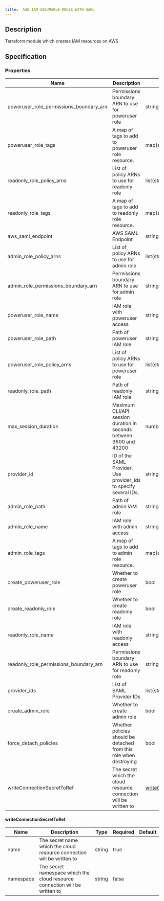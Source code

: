 ```yaml
---
title:  AWS IAM-ASSUMABLE-ROLES-WITH-SAML
---
```


## Description

Terraform module which creates IAM resources on AWS

## Specification


### Properties

 Name | Description | Type | Required | Default 
 ------------ | ------------- | ------------- | ------------- | ------------- 
 poweruser_role_permissions_boundary_arn | Permissions boundary ARN to use for poweruser role | string | false |  
 poweruser_role_tags | A map of tags to add to poweruser role resource. | map(string) | false |  
 readonly_role_policy_arns | List of policy ARNs to use for readonly role | list(string) | false |  
 readonly_role_tags | A map of tags to add to readonly role resource. | map(string) | false |  
 aws_saml_endpoint | AWS SAML Endpoint | string | false |  
 admin_role_policy_arns | List of policy ARNs to use for admin role | list(string) | false |  
 admin_role_permissions_boundary_arn | Permissions boundary ARN to use for admin role | string | false |  
 poweruser_role_name | IAM role with poweruser access | string | false |  
 poweruser_role_path | Path of poweruser IAM role | string | false |  
 poweruser_role_policy_arns | List of policy ARNs to use for poweruser role | list(string) | false |  
 readonly_role_path | Path of readonly IAM role | string | false |  
 max_session_duration | Maximum CLI/API session duration in seconds between 3600 and 43200 | number | false |  
 provider_id | ID of the SAML Provider. Use provider_ids to specify several IDs. | string | false |  
 admin_role_path | Path of admin IAM role | string | false |  
 admin_role_name | IAM role with admin access | string | false |  
 admin_role_tags | A map of tags to add to admin role resource. | map(string) | false |  
 create_poweruser_role | Whether to create poweruser role | bool | false |  
 create_readonly_role | Whether to create readonly role | bool | false |  
 readonly_role_name | IAM role with readonly access | string | false |  
 readonly_role_permissions_boundary_arn | Permissions boundary ARN to use for readonly role | string | false |  
 provider_ids | List of SAML Provider IDs | list(string) | false |  
 create_admin_role | Whether to create admin role | bool | false |  
 force_detach_policies | Whether policies should be detached from this role when destroying | bool | false |  
 writeConnectionSecretToRef | The secret which the cloud resource connection will be written to | [writeConnectionSecretToRef](#writeConnectionSecretToRef) | false |  


#### writeConnectionSecretToRef

 Name | Description | Type | Required | Default 
 ------------ | ------------- | ------------- | ------------- | ------------- 
 name | The secret name which the cloud resource connection will be written to | string | true |  
 namespace | The secret namespace which the cloud resource connection will be written to | string | false |  
